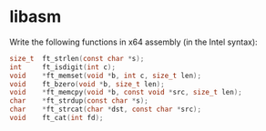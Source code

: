 # libasm

Write the following functions in x64 assembly (in the Intel syntax):

```C
size_t	ft_strlen(const char *s);
int		ft_isdigit(int c);
void	*ft_memset(void *b, int c, size_t len);
void	ft_bzero(void *b, size_t len);
void	*ft_memcpy(void *b, const void *src, size_t len);
char	*ft_strdup(const char *s);
char	*ft_strcat(char *dst, const char *src);
void    ft_cat(int fd);
```

